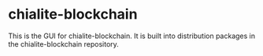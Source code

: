 # chialite-blockchain

This is the GUI for chialite-blockchain. It is built into distribution packages in the chialite-blockchain repository.
